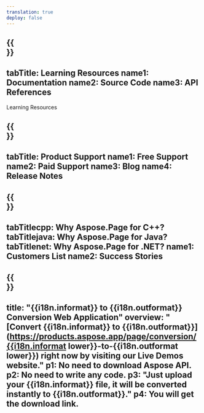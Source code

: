 ```yaml
---
translation: true
deploy: false
---
```


{{<section learningresources>}}
---
tabTitle: Learning Resources
name1: Documentation 
name2: Source Code 
name3: API References
---

Learning Resources

{{<section support>}}
---
tabTitle: Product Support
name1: Free Support
name2: Paid Support
name3: Blog
name4: Release Notes
---

{{<section why>}}
---
tabTitlecpp: Why Aspose.Page for C++?
tabTitlejava: Why Aspose.Page for Java?
tabTitlenet: Why Aspose.Page for .NET?
name1: Customers List
name2: Success Stories
---

{{<section widgetbackup>}}
---
title: "{{i18n.informat}} to {{i18n.outformat}} Conversion Web Application"
overview: "[Convert {{i18n.informat}} to {{i18n.outformat}}](https://products.aspose.app/page/conversion/{{i18n.informat lower}}-to-{{i18n.outformat lower}}) right now by visiting our Live Demos website."
p1: No need to download Aspose API.
p2: No need to write any code.
p3: "Just upload your {{i18n.informat}} file, it will be converted instantly to {{i18n.outformat}}."
p4: You will get the download link.
---
